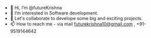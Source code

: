 - 👋 Hi, I’m @futureKrishna
- 👀 I’m interested in Software development.
- 💞️ Let's collaborate to develope some big and exciting projects.
- 📫 How to reach me - via mail futurekrishna10@gmail.com , +91-9519144642

<!---
futureKrishna/futureKrishna is a ✨ special ✨ repository because its `README.md` (this file) appears on your GitHub profile.
You can click the Preview link to take a look at your changes.
--->
